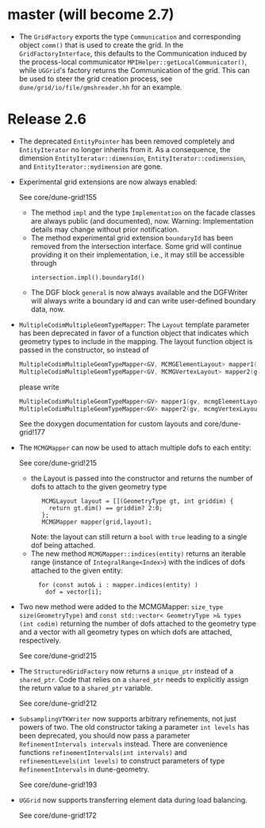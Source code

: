 # master (will become 2.7)

- The `GridFactory` exports the type `Communication` and corresponding object
  `comm()` that is used to create the grid. In the `GridFactoryInterface`, this
  defaults to the Communication induced by the process-local communicator
  `MPIHelper::getLocalCommunicator()`, while `UGGrid`'s factory returns the
  Communication of the grid. This can be used to steer the grid creation
  process, see `dune/grid/io/file/gmshreader.hh` for an example.

# Release 2.6

- The deprecated `EntityPointer` has been removed completely and `EntityIterator`
  no longer inherits from it.
  As a consequence, the dimension `EntityIterator::dimension`,
  `EntityIterator::codimension`, and `EntityIterator::mydimension` are gone.

- Experimental grid extensions are now always enabled:

    See core/dune-grid!155

  - The method `impl` and the type `Implementation` on the facade classes are
    always public (and documented), now.
    Warning: Implementation details may change without prior notification.
  - The method experimental grid extension `boundaryId` has been removed from the
    intersection interface. Some grid will continue providing it on their
    implementation, i.e., it may still be accessible through
    ```
    intersection.impl().boundaryId()
    ```
  - The DGF block `general` is now always available and
    the DGFWriter will always write a boundary id and can write user-defined
    boundary data, now.

- `MultipleCodimMultipleGeomTypeMapper`: The `Layout` template parameter has
  been deprecated in favor of a function object that indicates which geometry
  types to include in the mapping.  The layout function
  object is passed in the constructor, so instead of
  ```c++
  MultipleCodimMultipleGeomTypeMapper<GV, MCMGElementLayout> mapper1(gv);
  MultipleCodimMultipleGeomTypeMapper<GV, MCMGVertexLayout> mapper2(gv);
  ```
  please write
  ```c++
  MultipleCodimMultipleGeomTypeMapper<GV> mapper1(gv, mcmgElementLayout());
  MultipleCodimMultipleGeomTypeMapper<GV> mapper2(gv, mcmgVertexLayout());
  ```
  See the doxygen documentation for custom layouts and core/dune-grid!177

- The `MCMGMapper` can now be used to attach multiple dofs to each
  entity:

    See core/dune-grid!215

  - the Layout is passed into the constructor and
    returns the number of dofs to attach to the given geometry type
    ```
       MCMGLayout layout = [](GeometryType gt, int griddim) {
         return gt.dim() == griddim? 2:0;
       };
       MCMGMapper mapper(grid,layout);
    ```
    Note: the layout can still return a `bool` with `true` leading to a single dof being attached.
  - The new method `MCMGMapper::indices(entity)` returns an iterable range
    (instance of `IntegralRange<Index>`)
    with the indices of dofs attached to the given entity:
    ```
      for (const auto& i : mapper.indices(entity) )
        dof = vector[i];
    ```

- Two new method were added to the MCMGMapper:
  `size_type size(GeometryType)` and
  `const std::vector< GeometryType >& types (int codim)`
  returning the number of dofs attached to the geometry type and a vector
  with all geometry types on which dofs are attached, respectively.

    See core/dune-grid!215

- The `StructuredGridFactory` now returns a `unique_ptr` instead of a
  `shared_ptr`.  Code that relies on a `shared_ptr`
  needs to explicitly assign the return value to a `shared_ptr`
  variable.

    See core/dune-grid!212

- `SubsamplingVTKWriter` now supports arbitrary refinements, not just powers
  of two.  The old constructor taking a parameter `int levels` has been
  deprecated, you should now pass a parameter `RefinementIntervals intervals`
  instead.  There are convenience functions `refinementIntervals(int
  intervals)` and `refinementLevels(int levels)` to construct parameters of
  type `RefinementIntervals` in dune-geometry.

    See core/dune-grid!193

- `UGGrid` now supports transferring element data during load balancing.

    See core/dune-grid!172
